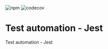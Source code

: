![npm](https://img.shields.io/npm/v/@txo/test-automation-jest)
![codecov](https://img.shields.io/codecov/c/github/txo/test-automation-jest)

# Test automation - Jest

Test automation - Jest
